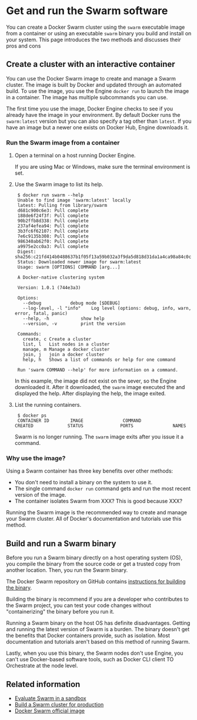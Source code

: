 <!--[metadata]>
+++
title = "Get the Swarm software"
description = "Get the Swarm software"
keywords = ["docker, Swarm, clustering, image, binary"]
[menu.main]
parent="workw_swarm"
weight=-97
+++
<![end-metadata]-->

# Get and run the Swarm software

You can create a Docker Swarm cluster using the `swarm` executable image from a  container or using an executable `swarm` binary you build and install on your system. This page introduces the two methods and discusses their pros and cons

## Create a cluster with an interactive container

You can use the Docker Swarm image to create and manage a Swarm cluster. The image is built by Docker and updated through an automated build. To use the image, you use the Engine `docker run` to launch the image in a container. The image has multiple subcommands you can use.

The first time you use the image, Docker Engine checks to see if you already have the image in your environment. By default Docker runs the `swarm:latest` version but you can also specify a tag other than `latest`. If you have an image but a newer one exists on Docker Hub, Engine downloads it.

### Run the Swarm image from a container

1. Open a terminal on a host running Docker Engine.

    If you are using Mac or Windows, make sure the terminal environment is set.

2. Use the Swarm image to list its help.

        $ docker run swarm --help
        Unable to find image 'swarm:latest' locally
        latest: Pulling from library/swarm
        d681c900c6e3: Pull complete
        188de6f24f3f: Pull complete
        90b2ffb8d338: Pull complete
        237af4efea94: Pull complete
        3b3fc6f62107: Pull complete
        7e6c9135b308: Pull complete
        986340ab62f0: Pull complete
        a9975e2cc0a3: Pull complete
        Digest: sha256:c21fd414b0488637b1f05f13a59b032a3f9da5d818d31da1a4ca98a84c0c781b
        Status: Downloaded newer image for swarm:latest
        Usage: swarm [OPTIONS] COMMAND [arg...]

        A Docker-native clustering system

        Version: 1.0.1 (744e3a3)

        Options:
          --debug			debug mode [$DEBUG]
          --log-level, -l "info"	Log level (options: debug, info, warn, error, fatal, panic)
          --help, -h			show help
          --version, -v			print the version

        Commands:
          create, c	Create a cluster
          list, l	List nodes in a cluster
          manage, m	Manage a docker cluster
          join, j	join a docker cluster
          help, h	Shows a list of commands or help for one command

        Run 'swarm COMMAND --help' for more information on a command.

    In this example, the image did not exist on the sever, so the Engine downloaded it.  After it downloaded, the `swarm` image executed the and displayed the help. After displaying the help, the image exited.

3. List the running containers.

        $ docker ps
        CONTAINER ID        IMAGE               COMMAND             CREATED             STATUS              PORTS               NAMES

    Swarm is no longer running. The `swarm` image exits after you issue it a command.

### Why use the image?

Using a Swarm container has three key benefits over other methods:

* You don't need to install a binary on the system to use it.
* The single command `docker run` command gets and run the most recent version of the image.
* The container isolates Swarm from XXX? This is good because XXX?

Running the Swarm image is the recommended way to create and manage your Swarm cluster. All of Docker's documentation and tutorials use this method.

## Build and run a Swarm binary

Before you run a Swarm binary directly on a host operating system (OS), you
compile the binary from the source code or get a trusted copy from another
location. Then, you run the Swarm binary.

The Docker Swarm repository on GitHub contains [instructions for building the binary](https://github.com/docker/swarm/blob/master/CONTRIBUTING.md).

Building the binary is recommend if you are a developer who contributes to the
Swarm project, you can test your code changes without "containerizing" the
binary before you run it.

Running a Swarm binary on the host OS has definite disadvantages. Getting and
running the latest version of Swarm is a burden. The binary doesn't get the
benefits that Docker containers provide, such as isolation. Most documentation
and tutorials aren't based on this method of running Swarm.

Lastly, when you use this binary, the Swarm nodes don't use Engine, you can't
use Docker-based software tools, such as Docker CLI client TO Orchestrate at the
node level.

## Related information

* [Evaluate Swarm in a sandbox](install-w-machine.md)
* [Build a Swarm cluster for production](install-on-aws.md)
* [Docker Swarm official image](https://hub.docker.com/_/swarm/)
